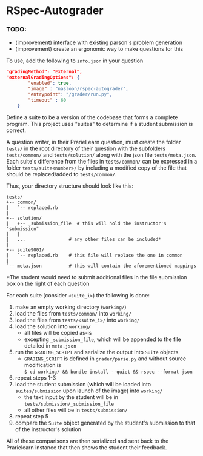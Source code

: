 # RSpec-Autograder

### TODO:
- (improvement) interface with existing parson's problem generation
- (improvement) create an ergonomic way to make questions for this 

To use, add the following to  `info.json`  in your question 
```json
"gradingMethod": "External",
"externalGradingOptions": {
        "enabled": true,
        "image" : "nasloon/rspec-autograder",
        "entrypoint": "/grader/run.py",
        "timeout" : 60
    }
```

Define a suite to be a version of the codebase that forms a complete program. This project uses "suites" to determine if a student submission is correct. 

A question writer, in their PrarieLearn question, must create the folder `tests/` in the root directory of their question with the subfolders `tests/common/` and `tests/solution/` along with the json file `tests/meta.json`. Each suite's difference from the files in `tests/common/` can be expressed in a folder `tests/suite<number>/` by including a modified copy of the file that should be replaced/added to `tests/common/`.

Thus, your directory structure should look like this:
```
tests/
+-- common/
|   `-- replaced.rb
|
+-- solution/
|   +-- _submission_file  # this will hold the instructor's "submission"
|   |
|   ...                # any other files can be included*
|
+-- suite9001/
|   `-- replaced.rb    # this file will replace the one in common
|
`-- meta.json          # this will contain the aforementioned mappings
```
*The student would need to submit additional files in the file submission box on the right of each question

For each suite (consider `<suite_i>`) the following is done:
1) make an empty working directory (`working/`)
2) load the files from `tests/common/` into `working/`
3) load the files from `tests/<suite_i>/` into `working/`  
4) load the solution into `working/`
    - all files will be copied as-is
    - excepting `_submission_file`, which will be appended to the file detailed in `meta.json`
5) run the `GRADING_SCRIPT` and serialize the output into `Suite` objects
    - `GRADING_SCRIPT` is defined in `grader/parse.py` and without source modification is   
      ```$ cd working/ && bundle install --quiet && rspec --format json```
6) repeat steps 1-3
7) load the student submission (which will be loaded into `suites/submission` upon launch of the image) into `working/`
    - the text input by the student will be in `tests/submission/_submission_file`
    - all other files will be in `tests/submission/`
8) repeat step 5
9)  compare the `Suite` object generated by the student's submission to that of the instructor's solution

All of these comparisons are then serialized and sent back to the Prarielearn instance that then shows the student their feedback.  

